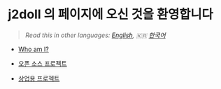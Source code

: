 ﻿# j2doll 의 페이지에 오신 것을 환영합니다

> *Read this in other languages: [English](README.md), :kr: [한국어](README.ko.md)*

- [Who am I?](https://j2doll.github.io/who-am-i/)

- [오픈 소스 프로젝트](https://j2doll.github.io/open-source-projects/)

- [상업용 프로젝트](https://j2doll.github.io/commercial-projects/)





